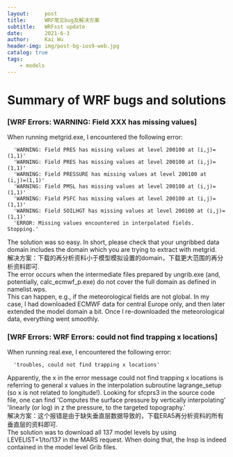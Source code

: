 ```yaml
---
layout:     post
title:      WRF常见bug及解决方案
subtitle:   WRFsst update
date:       2021-6-3
author:     Kai Wu
header-img: img/post-bg-ios9-web.jpg
catalog: true
tags:
    - models
---
```


# Summary of WRF bugs and solutions 
### [WRF Errors: WARNING: Field XXX has missing values]

When running metgrid.exe, I encountered the following error:

      'WARNING: Field PRES has missing values at level 200100 at (i,j)=(1,1)'
      'WARNING: Field PRES has missing values at level 200100 at (i,j)=(1,1)'
      'WARNING: Field PRESSURE has missing values at level 200100 at (i,j)=(1,1)'
      'WARNING: Field PMSL has missing values at level 200100 at (i,j)=(1,1)'
      'WARNING: Field PSFC has missing values at level 200100 at (i,j)=(1,1)'
      'WARNING: Field SOILHGT has missing values at level 200100 at (i,j)=(1,1)'
      'ERROR: Missing values encountered in interpolated fields. Stopping.'

The solution was so easy. In short, please check that your ungribbed data domain includes the domain which you are trying to extract with metgrid.  
解决方案：下载的再分析资料小于模型模拟设置的domain，下载更大范围的再分析资料即可.  
The error occurs when the intermediate files prepared by ungrib.exe (and, potentially, calc_ecmwf_p.exe) do not cover the full domain as defined in namelist.wps.  
This can happen, e.g., if the meteorological fields are not global. In my case, I had downloaded ECMWF data for central Europe only, and then later extended the model domain a bit. Once I re-downloaded the meteorological data, everything went smoothly.  

### [WRF Errors: WRF Errors: could not find trapping x locations]
When running real.exe, I encountered the following error:

      'troubles, could not find trapping x locations'

Apparently, the x in the error message could not find trapping x locations is referring to general x values in the interpolation subroutine lagrange_setup (so x is not related to longitude!). Looking for sfcprs3 in the source code file, one can find
      'Computes the surface pressure by vertically interpolating'
      'linearly (or log) in z the pressure, to the targeted topography.'  
解决方案：这个报错是由于缺失垂直层数据导致的，下载ERA5再分析资料的所有垂直层的资料即可.  
The solution was to download all 137 model levels by using LEVELIST=1/to/137 in the MARS request. When doing that, the lnsp is indeed contained in the model level Grib files.  


